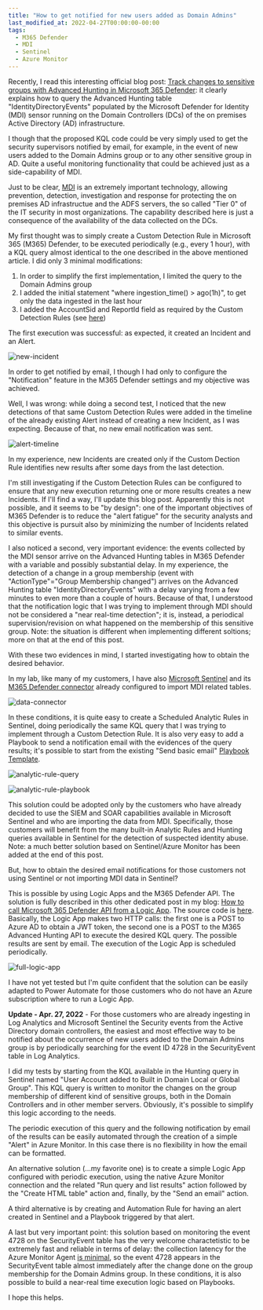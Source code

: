 ```yaml
---
title: "How to get notified for new users added as Domain Admins"
last_modified_at: 2022-04-27T00:00:00-00:00
tags:
  - M365 Defender
  - MDI
  - Sentinel
  - Azure Monitor
---
```


Recently, I read this interesting official blog post: [Track changes to sensitive groups with Advanced Hunting in Microsoft 365 Defender](https://techcommunity.microsoft.com/t5/security-compliance-and-identity/track-changes-to-sensitive-groups-with-advanced-hunting-in/ba-p/3275198): it clearly explains how to query the Advanced Hunting table "IdentityDirectoryEvents" populated by the Microsoft Defender for Identity (MDI) sensor running on the Domain Controllers (DCs) of the on premises Active Directory (AD) infrastructure. 

I though that the proposed KQL code could be very simply used to get the security supervisors notified by email, for example, in the event of new users added to the Domain Admins group or to any other sensitive group in AD. Quite a useful monitoring functionality that could be achieved just as a side-capability of MDI. 

Just to be clear, [MDI](https://docs.microsoft.com/en-us/defender-for-identity/what-is) is an extremely important technology, allowing prevention, detection, investigation and response for protecting the on premises AD infrastructue and the ADFS servers, the so called "Tier 0" of the IT security in most organizations. The capability described here is just a consequence of the availability of the data collected on the DCs.

My first thought was to simply create a Custom Detection Rule in Microsoft 365 (M365) Defender, to be executed periodically (e.g., every 1 hour), with a KQL query almost identical to the one described in the above mentioned article. I did only 3 minimal modifications:
1. In order to simplify the first implementation, I limited the query to the Domain Admins group
2. I added the initial statement "where ingestion_time() > ago(1h)", to get only the data ingested in the last hour
3. I added the AccountSid and ReportId field as required by the Custom Detection Rules (see [here](https://docs.microsoft.com/en-us/microsoft-365/security/defender/custom-detection-rules))

The first execution was successful: as expected, it created an Incident and an Alert. 

![new-incident](https://raw.githubusercontent.com/stefanpems/stefanpems.github.io/master/assets/2022-04-25-How%20to%20get%20notified%20for%20new%20users%20added%20to%20Domain%20Admins/new-incident.png)

In order to get notified by email, I though I had only to configure the "Notification" feature in the M365 Defender settings and my objective was achieved. 

Well, I was wrong: while doing a second test, I noticed that the new detections of that same Custom Detection Rules were added in the timeline of the already existing Alert instead of creating a new Incident, as I was expecting. Because of that, no new email notification was sent.

![alert-timeline](https://raw.githubusercontent.com/stefanpems/stefanpems.github.io/master/assets/2022-04-25-How%20to%20get%20notified%20for%20new%20users%20added%20to%20Domain%20Admins/alert-timeline.png)

In my experience, new Incidents are created only if the Custom Dection Rule identifies new results after some days from the last detection.

I'm still investigating if the Custom Detection Rules can be configured to ensure that any new execution returning one or more results creates a new Incidents. If I'll find a way, I'll update this blog post. Apparently this is not possible, and it seems to be "by design": one of the important objectives of M365 Defender is to reduce the "alert fatigue" for the security analysts and this objective is pursuit also by minimizing the number of Incidents related to similar events. 

I also noticed a second, very important evidence: the events collected by the MDI sensor arrive on the Advanced Hunting tables in M365 Defender with a variable and possibly substantial delay. In my experience, the detection of a change in a group membership (event with "ActionType"="Group Membership changed") arrives on the Advanced Hunting table "IdentityDirectoryEvents" with a delay varying from a few minutes to even more than a couple of hours. Because of that, I understood that the notification logic that I was trying to implement through MDI should not be considered a "near real-time detection"; it is, instead, a periodical supervision/revision on what happened on the membership of this sensitive group. Note: the situation is different when implementing different soltions; more on that at the end of this post.

With these two evidences in mind, I started investigating how to obtain the desired behavior. 

In my lab, like many of my customers, I have also [Microsoft Sentinel](https://docs.microsoft.com/en-us/azure/sentinel/overview) and its [M365 Defender connector](https://docs.microsoft.com/en-us/azure/sentinel/connect-microsoft-365-defender?tabs=MDI) already configured to import MDI related tables. 

![data-connector](https://raw.githubusercontent.com/stefanpems/stefanpems.github.io/master/assets/2022-04-25-How%20to%20get%20notified%20for%20new%20users%20added%20to%20Domain%20Admins/data-connector.png)

In these conditions, it is quite easy to create a Scheduled Analytic Rules in Sentinel, doing periodically the same KQL query that I was trying to implement through a Custom Detection Rule. It is also very easy to add a Playbook to send a notification email with the evidences of the query results; it's possible to start from the existing "Send basic email" [Playbook Template](https://docs.microsoft.com/en-us/azure/sentinel/automate-responses-with-playbooks#playbook-templates).

![analytic-rule-query](https://raw.githubusercontent.com/stefanpems/stefanpems.github.io/master/assets/2022-04-25-How%20to%20get%20notified%20for%20new%20users%20added%20to%20Domain%20Admins/analytic-rule-query.png)

![analytic-rule-playbook](https://raw.githubusercontent.com/stefanpems/stefanpems.github.io/master/assets/2022-04-25-How%20to%20get%20notified%20for%20new%20users%20added%20to%20Domain%20Admins/analytic-rule-playbook.png)

This solution could be adopted only by the customers who have already decided to use the SIEM and SOAR capabilities available in Microsoft Sentinel and who are importing the data from MDI. Specifically, those customers will benefit from the many built-in Analytic Rules and Hunting queries available in Sentinel for the detection of suspected identity abuse. Note: a much better solution based on Sentinel/Azure Monitor has been added at the end of this post.

But, how to obtain the desired email notifications for those customers not using Sentinel or not importing MDI data in Sentinel? 

This is possible by using Logic Apps and the M365 Defender API. The solution is fully described in this other dedicated post in my blog: [How to call Microsoft 365 Defender API from a Logic App](https://stefanpems.github.io/Logic-App-and-M365DAPI/). The source code is [here](https://github.com/stefanpems/m365defender/tree/main/Logic%20App). Basically, the Logic App makes two HTTP calls: the first one is a POST to Azure AD to obtain a JWT token, the second one is a POST to the M365 Advanced Hunting API to execute the desired KQL query. The possible results are sent by email. The execution of the Logic App is scheduled periodically. 

![full-logic-app](https://raw.githubusercontent.com/stefanpems/stefanpems.github.io/master/assets/2022-04-25-Logic%20App%20and%20M365DAPI/full-logic-app.png)

I have not yet tested but I'm quite confident that the solution can be easily adapted to Power Automate for those customers who do not have an Azure subscription where to run a Logic App.

**Update - Apr. 27, 2022** - For those customers who are already ingesting in Log Analytics and Microsoft Sentinel the Security events from the Active Directory domain controllers, the easiest and most effective way to be notified about the occurrence of new users added to the Domain Admins group is by periodically searching for the event ID 4728 in the SecurityEvent table in Log Analytics. 

I did my tests by starting from the KQL available in the Hunting query in Sentinel named "User Account added to Built in Domain Local or Global Group". This KQL query is written to monitor the changes on the group membership of different kind of sensitive groups, both in the Domain Controllers and in other member servers. Obviously, it's possible to simplify this logic according to the needs.

The periodic execution of this query and the following notification by email of the results can be easily automated through the creation of a simple "Alert" in Azure Monitor. In this case there is no flexibility in how the email can be formatted. 

An alternative solution (...my favorite one) is to create a simple Logic App configured with periodic execution, using the native Azure Monitor connection and the related "Run query and list results" action followed by the "Create HTML table" action and, finally, by the "Send an email" action. 

A third alternative is by creating and Automation Rule for having an alert created in Sentinel and a Playbook triggered by that alert. 

A last but very important point: this solution based on monitoring the event 4728 on the SecurityEvent table has the very welcome charactetistic to be extremely fast and reliable in terms of delay: the collection latency for the Azure Monitor Agent [is minimal](https://docs.microsoft.com/en-us/azure/azure-monitor/logs/data-ingestion-time#agent-collection-latency), so the event 4728 appears in the SecurityEvent table almost immediately after the change done on the group membership for the Domain Admins group. In these conditions, it is also possible to build a near-real time execution logic based on Playbooks.

I hope this helps.